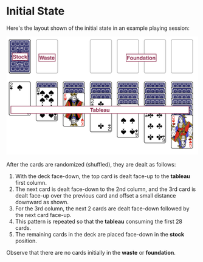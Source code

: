 # Initial State

Here's the layout shown of the initial state in an example playing session:

![working game](/docs/imgs/initialAppearance.png)

After the cards are randomized (shuffled), they are dealt as follows:

1. With the deck face-down, the top card is dealt face-up to the **tableau** first column.
1. The next card is dealt face-down to the 2nd column, and the 3rd card is dealt face-up over the previous card and offset a small distance downward as shown.
1. For the 3rd column, the next 2 cards are dealt face-down followed by the next card face-up.
1. This pattern is repeated so that the **tableau** consuming the first 28 cards.
1. The remaining cards in the deck are placed face-down in the **stock** position.

Observe that there are no cards initially in the **waste** or **foundation**.
